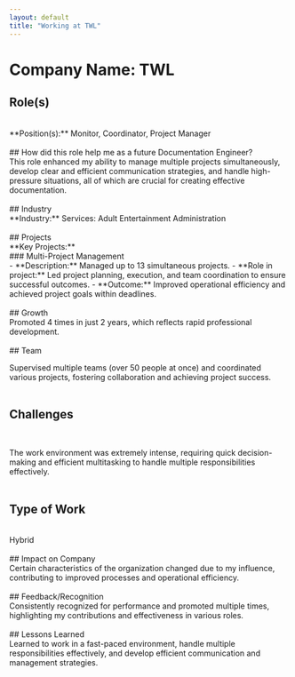 ```yaml
---
layout: default
title: "Working at TWL"
---
```


# Company Name: TWL

## Role(s)
<br>
**Position(s):** Monitor, Coordinator, Project Manager
<br>
<br>
## How did this role help me as a future Documentation Engineer?
<br>
This role enhanced my ability to manage multiple projects simultaneously, develop clear and efficient communication strategies, and handle high-pressure situations, all of which are crucial for creating effective documentation.
<br>
<br>
## Industry
<br>
**Industry:** Services: Adult Entertainment Administration
<br>
<br>
## Projects
<br>
**Key Projects:**
<br>
### Multi-Project Management
<br>
- **Description:** Managed up to 13 simultaneous projects.
- **Role in project:** Led project planning, execution, and team coordination to ensure successful outcomes.  
- **Outcome:** Improved operational efficiency and achieved project goals within deadlines.
<br>
<br>
## Growth
<br>
Promoted 4 times in just 2 years, which reflects rapid professional development.
<br>
<br>
## Team
<br>

Supervised multiple teams (over 50 people at once) and coordinated various projects, fostering collaboration and achieving project success.
<br>
<br>
## Challenges
<br>

The work environment was extremely intense, requiring quick decision-making and efficient multitasking to handle multiple responsibilities effectively.
<br>
<br>
## Type of Work
<br>
Hybrid
<br>
<br>
## Impact on Company
<br>
Certain characteristics of the organization changed due to my influence, contributing to improved processes and operational efficiency.
<br>
<br>
## Feedback/Recognition
<br>
Consistently recognized for performance and promoted multiple times, highlighting my contributions and effectiveness in various roles.
<br>
<br>
## Lessons Learned
<br>
Learned to work in a fast-paced environment, handle multiple responsibilities effectively, and develop efficient communication and management strategies.
